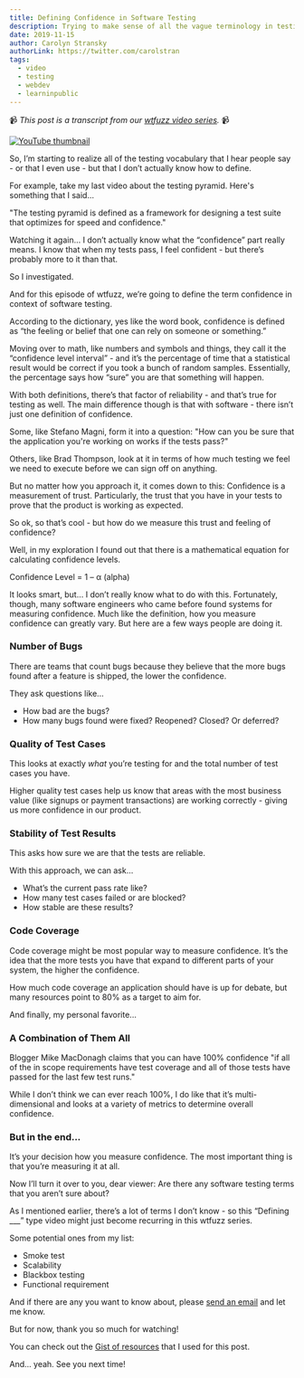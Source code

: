 ```yaml
---
title: Defining Confidence in Software Testing
description: Trying to make sense of all the vague terminology in testing land, starting with confidence.
date: 2019-11-15
author: Carolyn Stransky
authorLink: https://twitter.com/carolstran
tags:
  - video
  - testing
  - webdev
  - learninpublic
---
```


📹 _This post is a transcript from our [wtfuzz video series](https://www.youtube.com/watch?v=JC2mbve347c&list=PLRkRCk0XEUGhs2sRL6Ri2a1r5eApbLQLr)._ 📹

[![YouTube thumbnail](https://img.youtube.com/vi/ulUUvBPn4nY/0.jpg)](https://www.youtube.com/watch?v=ulUUvBPn4nY)

So, I’m starting to realize all of the testing vocabulary that I hear people say - or that I even use - but that I don’t actually know how to define.

For example, take my last video about the testing pyramid. Here's something that I said...

"The testing pyramid is defined as a framework for designing a test suite that optimizes for speed and confidence."

Watching it again… I don’t actually know what the “confidence” part really means. I know that when my tests pass, I feel confident - but there’s probably more to it than that. 

So I investigated. 

And for this episode of wtfuzz, we’re going to define the term confidence in context of software testing.

According to the dictionary, yes like the word book, confidence is defined as  “the feeling or belief that one can rely on someone or something.”

Moving over to math, like numbers and symbols and things, they call it the “confidence level interval” - and it’s the percentage of time that a statistical result would be correct if you took a bunch of random samples. Essentially, the percentage says how “sure” you are that something will happen.

With both definitions, there’s that factor of reliability - and that’s true for testing as well. The main difference though is that with software - there isn’t just one definition of confidence.
 
Some, like Stefano Magni, form it into a question: "How can you be sure that the application you're working on works if the tests pass?"

Others, like Brad Thompson, look at it in terms of how much testing we feel we need to execute before we can sign off on anything.

But no matter how you approach it, it comes down to this: Confidence is a measurement of trust. Particularly, the trust that you have in your tests to prove that the product is working as expected. 

So ok, so that’s cool - but how do we measure this trust and feeling of confidence?

Well, in my exploration I found out that there is a mathematical equation for calculating confidence levels.

Confidence Level = 1 – α (alpha)

It looks smart, but… I don’t really know what to do with this. Fortunately, though, many software engineers who came before found systems for measuring confidence. Much like the definition, how you measure confidence can greatly vary. But here are a few ways people are doing it.

### Number of Bugs

There are teams that count bugs because they believe that the more bugs found after a feature is shipped, the lower the confidence.

They ask questions like…
- How bad are the bugs? 
- How many bugs found were fixed? Reopened? Closed? Or deferred?

### Quality of Test Cases 

This looks at exactly _what_ you’re testing for and the total number of test cases you have. 

Higher quality test cases help us know that areas with the most business value (like signups or payment transactions) are working correctly - giving us more confidence in our product. 

### Stability of Test Results

This asks how sure we are that the tests are reliable. 

With this approach, we can ask… 
- What’s the current pass rate like?
- How many test cases failed or are blocked?
- How stable are these results? 

### Code Coverage

Code coverage might be most popular way to measure confidence. It’s the idea that the more tests you have that expand to different parts of your system, the higher the confidence.

How much code coverage an application should have is up for debate, but many resources point to 80% as a target to aim for.

And finally, my personal favorite...

### A Combination of Them All 

Blogger Mike MacDonagh claims that you can have 100% confidence "if all of the in scope requirements have test coverage and all of those tests have passed for the last few test runs."

While I don’t think we can ever reach 100%, I do like that it’s multi-dimensional and looks at a variety of metrics to determine overall confidence. 

### But in the end...

It’s your decision how you measure confidence. The most important thing is that you’re measuring it at all.

Now I’ll turn it over to you, dear viewer: Are there any software testing terms that you aren’t sure about?

As I mentioned earlier, there’s a lot of terms I don’t know - so this “Defining ___” type video might just become recurring in this wtfuzz series. 

Some potential ones from my list: 
- Smoke test
- Scalability
- Blackbox testing
- Functional requirement 

And if there are any you want to know about, please [send an email](mailto:contact@meeshkan.com) and let me know. 

But for now, thank you so much for watching!

You can check out the [Gist of resources](https://gist.github.com/carolstran/9eed93d603146a0fcc1b999c049b1e3d) that I used for this post.

And… yeah. See you next time!
